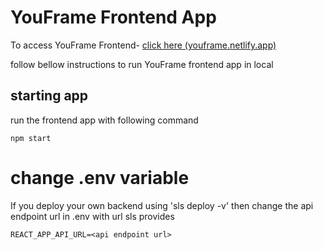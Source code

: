 # YouFrame Frontend App

To access YouFrame Frontend- [click here (youframe.netlify.app)](youframe.netlify.app)

follow bellow instructions to run YouFrame frontend app in local

## starting app

run the frontend app with following command

```
npm start
```

# change .env variable

If you deploy your own backend using 'sls deploy -v' then change the api endpoint url in .env with url sls provides

```
REACT_APP_API_URL=<api endpoint url>
```
